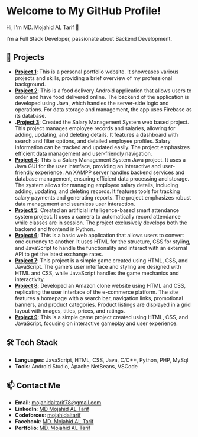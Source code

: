 # Welcome to My GitHub Profile!

Hi, I'm MD. Mojahid AL Tarif 👋

I'm a Full Stack Developer, passionate about Backend Development.

## 🚀 Projects
- **[Project 1](https://github.com/mojahidaltarif28/portfolio)**: This is a personal portfolio website. It showcases various projects and skills, providing a brief overview of my professional background.
- **[Project 2](https://github.com/mojahidaltarif28/JnUFood)**: This is a food delivery Android application that allows users to order and have food delivered online. The backend of the application is developed using Java, which handles the server-side logic and operations. For data storage and management, the app uses Firebase as its database.
- **.[Project 3](https://github.com/mojahidaltarif28/Salary-Management-System)**: Created the Salary Management System web based project. This project manages employee records and salaries, allowing for adding, updating, and deleting details. It features a dashboard with search and filter options, and detailed employee profiles. Salary information can be tracked and updated easily. The project emphasizes efficient data management and user-friendly navigation.
- **[Project 4](https://github.com/mojahidaltarif28/Salary-Management-System-JAVA)**: This is a Salary Management System Java project. It uses a Java GUI for the user interface, providing an interactive and user-friendly experience. An XAMPP server handles backend services and database management, ensuring efficient data processing and storage. The system allows for managing employee salary details, including adding, updating, and deleting records. It features tools for tracking salary payments and generating reports. The project emphasizes robust data management and seamless user interaction.
- **[Project 5](https://github.com/mojahidaltarif28/Smart-Attendance-System)**: Created an artificial intelligence-based smart attendance system project. It uses a camera to automatically record attendance while classes are in session. The project exclusively develops both the backend and frontend in Python.
- **[Project 6](https://github.com/mojahidaltarif28/Currency-Converter)**: This is a basic web application that allows users to convert one currency to another. It uses HTML for the structure, CSS for styling, and JavaScript to handle the functionality and interact with an external API to get the latest exchange rates.
- **[Project 7](https://github.com/mojahidaltarif28/Tic-Tac-Toe)**: This project is a simple game created using HTML, CSS, and JavaScript. The game's user interface and styling are designed with HTML and CSS, while JavaScript handles the game mechanics and interactivity.
- **[Project 8](https://github.com/mojahidaltarif28/Amazon-Clone-Project)**: Developed an Amazon clone website using HTML and CSS, replicating the user interface of the e-commerce platform. The site features a homepage with a search bar, navigation links, promotional banners, and product categories. Product listings are displayed in a grid layout with images, titles, prices, and ratings.
- **[Project 9](https://github.com/mojahidaltarif28/Rock-Paper-Scissor)**: This is a simple game project created using HTML, CSS, and JavaScript, focusing on interactive gameplay and user experience.
## 🛠️ Tech Stack
- **Languages**: JavaScript, HTML, CSS, Java, C/C++, Python, PHP, MySql
- **Tools**: Android Studio, Apache NetBeans, VSCode

## 📫 Contact Me
- **Email**: [mojahidaltarif78@gmail.com](mailto:mojahidaltarif78@gmail.com)
- **LinkedIn**: [MD Mojahid AL Tarif](https://www.linkedin.com/in/mojahidaltarif/)
- **Codeforces**: [mojahidaltarif](https://www.youtube.com/watch?v=xIApzP4mWyA&t=9964s)
- **Facebook**: [MD. Mojahid AL Tarif](https://www.facebook.com/mojahidal.tarif.1/)
- **Portfolio**: [MD. Mojahid AL Tarif](https://mojahidaltarif28.github.io/portfolio/)
